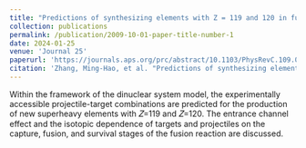 ```yaml
---
title: "Predictions of synthesizing elements with Z = 119 and 120 in fusion reactions"
collection: publications
permalink: /publication/2009-10-01-paper-title-number-1
date: 2024-01-25
venue: 'Journal 25'
paperurl: 'https://journals.aps.org/prc/abstract/10.1103/PhysRevC.109.014622'
citation: 'Zhang, Ming-Hao, et al. "Predictions of synthesizing elements with Z= 119 and 120 in fusion reactions." Physical Review C 109.1 (2024): 014622.'
---
```


Within the framework of the dinuclear system model, the experimentally accessible projectile-target combinations are predicted for the production of new superheavy elements with 𝑍=119 and 𝑍=120. The entrance channel effect and the isotopic dependence of targets and projectiles on the capture, fusion, and survival stages of the fusion reaction are discussed.
